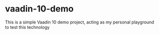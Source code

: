 # vaadin-10-demo
This is a simple Vaadin 10 demo project, acting as my personal playground to test this technology
